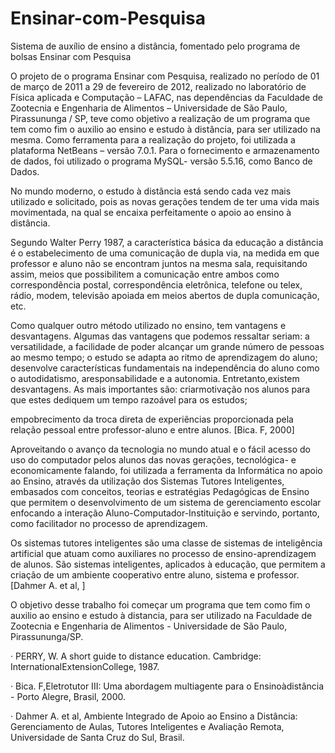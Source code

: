 # Ensinar-com-Pesquisa
Sistema de auxílio de ensino a distância, fomentado pelo programa de bolsas Ensinar com Pesquisa

O projeto de o programa Ensinar com Pesquisa, realizado no período de 01 de março de 2011 a 29 de fevereiro de 2012, realizado no laboratório de Física aplicada e Computação – LAFAC, nas dependências da Faculdade de Zootecnia e Engenharia de Alimentos – Universidade de São Paulo, Pirassununga / SP, teve como objetivo a realização de um programa que tem como fim o auxilio ao ensino e estudo à distância, para ser utilizado na mesma. Como ferramenta para a realização do projeto, foi utilizada a plataforma NetBeans – versão 7.0.1. Para o fornecimento e armazenamento de dados, foi utilizado o programa MySQL- versão 5.5.16, como Banco de Dados.

No mundo moderno, o estudo à distância está sendo cada vez mais utilizado e solicitado, pois as novas gerações tendem de ter uma vida mais movimentada, na qual se encaixa perfeitamente o apoio ao ensino à distância.

Segundo Walter Perry 1987, a característica básica da educação a distância é o estabelecimento de uma comunicação de dupla via, na medida em que professor e aluno não se encontram juntos na mesma sala, requisitando assim, meios que possibilitem a comunicação entre ambos como correspondência postal, correspondência eletrônica, telefone ou telex, rádio, modem, televisão apoiada em meios abertos de dupla comunicação, etc.

Como qualquer outro método utilizado no ensino, tem vantagens e desvantagens. Algumas das vantagens que podemos ressaltar seriam: a versatilidade, a facilidade de poder alcançar um grande número de pessoas ao mesmo tempo; o estudo se adapta ao ritmo de aprendizagem do aluno; desenvolve características fundamentais na independência do aluno como o autodidatismo, aresponsabilidade e a autonomia. Entretanto,existem desvantagens. As mais importantes são: criarmotivação nos alunos para que estes dediquem um tempo razoável para os estudos;

empobrecimento da troca direta de experiências proporcionada pela relação pessoal entre professor-aluno e entre alunos. [Bica. F, 2000]

Aproveitando o avanço da tecnologia no mundo atual e o fácil acesso do uso do computador pelos alunos das novas gerações, tecnológica- e economicamente falando, foi utilizada a ferramenta da Informática no apoio ao Ensino, através da utilização dos Sistemas Tutores Inteligentes, embasados com conceitos, teorias e estratégias Pedagógicas de Ensino que permitem o desenvolvimento de um sistema de gerenciamento escolar enfocando a interação Aluno-Computador-Instituição e servindo, portanto, como facilitador no processo de aprendizagem.

Os sistemas tutores inteligentes são uma classe de sistemas de inteligência artificial que atuam como auxiliares no processo de ensino-aprendizagem de alunos. São sistemas inteligentes, aplicados à educação, que permitem a criação de um ambiente cooperativo entre aluno, sistema e professor. [Dahmer A. et al, ]

O objetivo desse trabalho foi começar um programa que tem como fim o auxilio ao ensino e estudo à distancia, para ser utilizado na Faculdade de Zootecnia e Engenharia de Alimentos - Universidade de São Paulo, Pirassununga/SP.

· PERRY, W. A short guide to distance education. Cambridge: InternationalExtensionCollege, 1987.

· Bica. F,Eletrotutor III: Uma abordagem multiagente para o Ensinoàdistância - Porto Alegre, Brasil, 2000.

· Dahmer A. et al, Ambiente Integrado de Apoio ao Ensino a Distância: Gerenciamento de Aulas, Tutores Inteligentes e Avaliação Remota, Universidade de Santa Cruz do Sul, Brasil.
